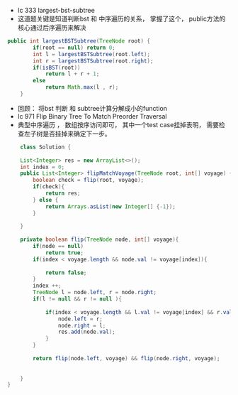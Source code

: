 - lc 333 largest-bst-subtree
- 这道题关键是知道判断bst 和 中序遍历的关系， 掌握了这个， public方法的核心通过后序遍历来解决
```java
public int largestBSTSubtree(TreeNode root) {
        if(root == null) return 0;
        int l = largestBSTSubtree(root.left);
        int r = largestBSTSubtree(root.right);
        if(isBST(root))
            return l + r + 1;
        else
            return Math.max(l , r);
    }
```
- 回顾： 将bst 判断 和 subtree计算分解成小的function
- lc 971 Flip Binary Tree To Match Preorder Traversal
- 典型中序遍历 ， 数组按序访问即可， 其中一个test case挂掉表明， 需要检查左子树是否挂掉来确定下一步。
```java
    class Solution {
    
    List<Integer> res = new ArrayList<>();
    int index = 0;
    public List<Integer> flipMatchVoyage(TreeNode root, int[] voyage) {
        boolean check = flip(root, voyage);
        if(check){
            return res;
        } else {
            return Arrays.asList(new Integer[] {-1});
        }
        
    }
    
    private boolean flip(TreeNode node, int[] voyage){
        if(node == null) 
            return true;
        if(index < voyage.length && node.val != voyage[index]){
           
            return false;
        }
        index ++;
        TreeNode l = node.left, r = node.right;
        if(l != null && r != null ){
           
            if(index < voyage.length && l.val != voyage[index] && r.val == voyage[index]){
                node.left = r;
                node.right = l;
                res.add(node.val);
            }
        }
        
        return flip(node.left, voyage) && flip(node.right, voyage);
         
            
    }
}
```

